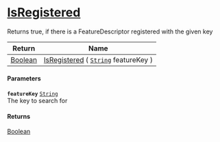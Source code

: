 # [IsRegistered](./FeatureDescriptor--IsRegistered.md)

Returns true, if there is a FeatureDescriptor registered with the given key

| Return | Name | 
| --- | --- | 
| [Boolean](https://docs.microsoft.com/en-us/dotnet/api/System.Boolean) | [IsRegistered](./FeatureDescriptor--IsRegistered.md) ( [`String`](https://docs.microsoft.com/en-us/dotnet/api/System.String) featureKey ) | 


#### Parameters
**`featureKey`**  [`String`](https://docs.microsoft.com/en-us/dotnet/api/System.String)<br>The key to search for
#### Returns
[Boolean](https://docs.microsoft.com/en-us/dotnet/api/System.Boolean)<br>
